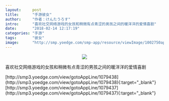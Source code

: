 ```yaml
---
layout:     post
title:      "手游彼女"
author:     "作者：けんたうろす"
intro:      "喜欢社交网络游戏的女孩和稍微有点青涩的男孩之间的暖洋洋的爱情喜剧"
date:       "2018-02-14 12:17:19"
categories: "手游"
tags:       "彼女"
image:      "http://smp.yoedge.com/smp-app/resource/viewImage/1002750appline.png"
---
```

<div style="text-align: center">
<p><img src="http://smp.yoedge.com/smp-app/resource/viewImage/1002750appline.png"/></p>
</div>
<p class="post-meta">
<span>喜欢社交网络游戏的女孩和稍微有点青涩的男孩之间的暖洋洋的爱情喜剧</span>
</p>
[http://smp3.yoedge.com/view/gotoAppLine/1079438](http://smp3.yoedge.com/view/gotoAppLine/1079438){:target="_blank"}
[http://smp3.yoedge.com/view/gotoAppLine/1079437](http://smp3.yoedge.com/view/gotoAppLine/1079437){:target="_blank"}


